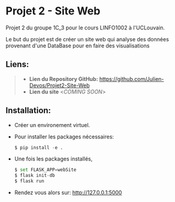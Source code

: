 # Projet 2 - Site Web

Projet 2 du groupe 1C_3 pour le cours LINFO1002 à l'UCLouvain.

Le but du projet est de créer un site web qui analyse des
données provenant d'une DataBase pour en faire des visualisations

## Liens:

> - **Lien du Repository GitHub:** <https://github.com/Julien-Devos/Projet2-Site-Web>
> - **Lien du site** <*COMING SOON*>

## Installation:

  - Créer un environement virtuel.

  - Pour installer les packages nécessaires:

    ```python
    $ pip install -e .
    ```

  - Une fois les packages installés,
  
    ```python
    $ set FLASK_APP=webSite
    $ flask init-db
    $ flask run
    ```
    
  - Rendez vous alors sur: <http://127.0.0.1:5000>
